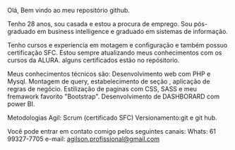 Olá, Bem vindo ao meu repositório github.

Tenho 28 anos, sou casada e estou a procura de emprego.
Sou pós-graduado em business intelligence e graduado em sistemas de informação.

Tenho cursos e experiencia em motagem e configuração e também possuo certificação SFC.
Estou sempre atualizando meus conhecimentos com os cursos da ALURA. alguns certificados estão no repósitorio.

Meus conhecimentos técnicos são:
Desenvolvimento web com PHP e Mysql.
Montagem de query, estabelecimento de seção , aplicação de regras de negócio.
Estilização de paginas com CSS, SASS e meu fremawork favorito "Bootstrap".
Desenvolvimento de DASHBORARD com power BI.

Metodologias Agil: Scrum (certificado SFC)
Versionamento:git e git hub.

Você pode entrar em contato comigo pelos seguintes canais:
Whats: 61 99327-7705
e-mail: agilson.profissional@gmail.com





